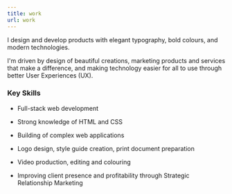 ```yaml
---
title: work
url: work
---
```


<divj>
	<p>
        I design and develop products with elegant typography, bold colours, and modern technologies.
	</p>
	<p>
		I'm driven by design of beautiful creations, marketing products and services that make a difference, and making technology easier for all to use through better User Experiences (UX).
	</p>
</div>

### Key Skills

- Full-stack web development

- Strong knowledge of HTML and CSS

- Building of complex web applications

- Logo design, style guide creation, print document preparation

- Video production, editing and colouring

- Improving client presence and profitability through Strategic Relationship Marketing

